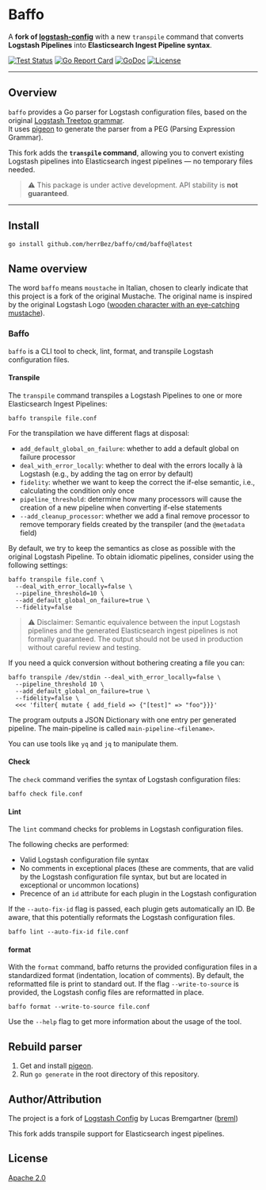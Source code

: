 # Baffo

A **fork of [logstash-config](https://github.com/breml/logstash-config)** with a new `transpile` command that converts **Logstash Pipelines** into **Elasticsearch Ingest Pipeline syntax**.

[![Test Status](https://github.com/herrBez/baffo/workflows/Test/badge.svg)](https://github.com/herrBez/baffo/actions?query=workflow%3ATest)
[![Go Report Card](https://goreportcard.com/badge/github.com/herrBez/baffo)](https://goreportcard.com/report/github.com/herrBez/baffo)
[![GoDoc](https://pkg.go.dev/badge/github.com/herrBez/baffo)](https://pkg.go.dev/github.com/herrBez/baffo)
[![License](https://img.shields.io/badge/license-Apache_2.0-blue.svg)](LICENSE)

---

## Overview

`baffo` provides a Go parser for Logstash configuration files, based on the original [Logstash Treetop grammar](https://github.com/elastic/logstash/blob/master/logstash-core/lib/logstash/config/grammar.treetop).  
It uses [pigeon](https://github.com/mna/pigeon) to generate the parser from a PEG (Parsing Expression Grammar).

This fork adds the **`transpile` command**, allowing you to convert existing Logstash pipelines into Elasticsearch ingest pipelines — no temporary files needed.

> ⚠️ This package is under active development. API stability is **not guaranteed**.

---

## Install

```bash
go install github.com/herrBez/baffo/cmd/baffo@latest
```


## Name overview

The word `baffo` means `moustache` in Italian, chosen to clearly indicate that this project is a fork of the original Mustache. The original name is inspired by the original Logstash Logo ([wooden character with an eye-catching mustache](https://www.elastic.co/de/blog/high-level-logstash-roadmap-is-published)).


### Baffo

`baffo` is a CLI tool to check, lint, format, and transpile Logstash configuration files.

#### Transpile

The `transpile` command transpiles a Logstash Pipelines to one or more Elasticsearch Ingest Pipelines:

```shell
baffo transpile file.conf
```


For the transpilation we have different flags at disposal:

- `add_default_global_on_failure`: whether to add a default global on failure processor
- `deal_with_error_locally`: whether to deal with the errors locally à là Logstash (e.g., by adding the tag on error by default)
- `fidelity`: whether we want to keep the correct the if-else semantic, i.e., calculating the condition only once
- `pipeline_threshold`: determine how many processors will cause the creation of a new pipeline when converting if-else statements
- `--add_cleanup_processor`: whether we add a final remove processor to remove temporary fields created by the transpiler (and the `@metadata` field)

By default, we try to keep the semantics as close as possible with the original Logstash Pipeline. To obtain idiomatic pipelines, consider using the following settings:

```
baffo transpile file.conf \
  --deal_with_error_locally=false \
  --pipeline_threshold=10 \
  --add_default_global_on_failure=true \
  --fidelity=false
```

> ⚠️ Disclaimer: Semantic equivalence between the input Logstash pipelines and the generated Elasticsearch ingest pipelines is not formally guaranteed. The output should not be used in production without careful review and testing.


If you need a quick conversion without bothering creating a file you can:

```
baffo transpile /dev/stdin --deal_with_error_locally=false \
  --pipeline_threshold 10 \
  --add_default_global_on_failure=true \
  --fidelity=false \
  <<< 'filter{ mutate { add_field => {"[test]" => "foo"}}}'
```

The program outputs a JSON Dictionary with one entry per generated pipeline.
The main-pipeline is called `main-pipeline-<filename>`.

You can use tools like `yq` and `jq` to manipulate them.

#### Check 

The `check` command verifies the syntax of Logstash configuration files:

```shell
baffo check file.conf
```

#### Lint

The `lint` command checks for problems in Logstash configuration files.

The following checks are performed:

* Valid Logstash configuration file syntax
* No comments in exceptional places (these are comments, that are valid by the Logstash configuration file syntax, but
  but are located in exceptional or uncommon locations)
* Precence of an `id` attribute for each plugin in the Logstash configuration

If the `--auto-fix-id` flag is passed, each plugin gets automatically an ID. Be aware, that this potentially reformats
the Logstash configuration files.

```shell
baffo lint --auto-fix-id file.conf
```

#### format

With the `format` command, baffo returns the provided configuration files in a standardized format (indentation,
location of comments). By default, the reformatted file is print to standard out. If the flag `--write-to-source`
is provided, the Logstash config files are reformatted in place.

```shell
baffo format --write-to-source file.conf
```

Use the `--help` flag to get more information about the usage of the tool.

## Rebuild parser

1. Get and install [pigeon](https://github.com/mna/pigeon).
2. Run `go generate` in the root directory of this repository.

## Author/Attribution

The project is a fork of [Logstash Config](https://github.com/breml/logstash-config) by Lucas Bremgartner ([breml](https://github.com/breml))

This fork adds transpile support for Elasticsearch ingest pipelines.

## License

[Apache 2.0](LICENSE)
